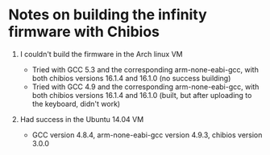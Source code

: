 Notes on building the infinity firmware with Chibios
====================================================

1. I couldn't build the firmware in the Arch linux VM
    * Tried with GCC 5.3 and the corresponding arm-none-eabi-gcc, with both chibios versions 16.1.4 and 16.1.0 (no success building)
    * Tried with GCC 4.9 and the corresponding arm-none-eabi-gcc, with both chibios versions 16.1.4 and 16.1.0 (built, but after uploading to the keyboard, didn't work)

2. Had success in the Ubuntu 14.04 VM
    * GCC version 4.8.4, arm-none-eabi-gcc version 4.9.3, chibios version 3.0.0
